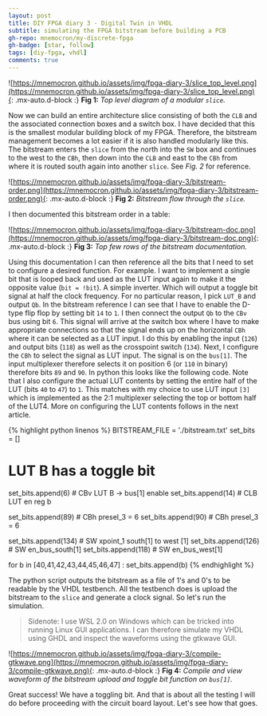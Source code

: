 ```yaml
---
layout: post
title: DIY FPGA diary 3 - Digital Twin in VHDL
subtitle: simulating the FPGA bitstream before building a PCB
gh-repo: mnemocron/my-discrete-fpga
gh-badge: [star, follow]
tags: [diy-fpga, vhdl]
comments: true
---
```


![https://mnemocron.github.io/assets/img/fpga-diary-3/slice_top_level.png](https://mnemocron.github.io/assets/img/fpga-diary-3/slice_top_level.png){: .mx-auto.d-block :}
**Fig 1:** _Top level diagram of a modular `slice`._

Now we can build an entire architecture slice consisting of both the `CLB` and the associated connection boxes and a switch box.
I have decided that this is the smallest modular building block of my FPGA. 
Therefore, the bitstream management becomes a lot easier if it is also handled modularly like this.
The bitstream enters the `slice` from the north into the `SW` box and continues to the west to the `CBh`, then down into the `CLB` and east to the `CBh` from where it is routed south again into another `slice`. See _Fig. 2_ for reference.


![https://mnemocron.github.io/assets/img/fpga-diary-3/bitstream-order.png](https://mnemocron.github.io/assets/img/fpga-diary-3/bitstream-order.png){: .mx-auto.d-block :}
**Fig 2:** _Bitstream flow through the `slice`._

I then documented this bitstream order in a table:

![https://mnemocron.github.io/assets/img/fpga-diary-3/bitstream-doc.png](https://mnemocron.github.io/assets/img/fpga-diary-3/bitstream-doc.png){: .mx-auto.d-block :}
**Fig 3:** _Top few rows of the bitstream documentation._

Using this documentation I can then reference all the bits that I need to set to configure a desired function.
For example. I want to implement a single bit that is looped back and used as the LUT input again to make it the opposite value (`bit = !bit`). A simple inverter. Which will output a toggle bit signal at half the clock frequency.
For no particular reason, I pick `LUT_B` and output `Qb`.
In the bitstream reference I can see that I have to enable the D-type flip flop by setting bit `14` to `1`.
I then connect the output `Qb` to the `CBv` bus using bit `6`.
This signal will arrive at the switch box where I have to make appropriate connections so that the signal ends up on the horizontal `CBh` where it can be selected as a LUT input.
I do this by enabling the input (`126`) and output bits (`118`) as well as the crosspoint switch (`134`).
Next, I configure the `CBh` to select the signal as LUT input. The signal is on the `bus[1]`. 
The input multiplexer therefore selects it on position 6 (or `110` in binary) therefore bits `89` and `90`.
In python this looks like the following code.
Note that I also configure the actual LUT contents by setting the entire half of the LUT (bits `40` to `47`) to `1`.
This matches with my choice to use LUT input `[3]` which is implemented as the 2:1 multiplexer selecting the top or bottom half of the LUT4. More on configuring the LUT contents follows in the next article.

{% highlight python linenos %}
BITSTREAM_FILE = './bitstream.txt'
set_bits = []

# LUT B has a toggle bit

set_bits.append(6) # CBv LUT B -> bus[1] enable
set_bits.append(14) # CLB LUT en reg b

set_bits.append(89) # CBh presel_3 = 6
set_bits.append(90) # CBh presel_3 = 6

set_bits.append(134) # SW xpoint_1 south[1] to west [1]
set_bits.append(126) # SW en_bus_south[1]
set_bits.append(118) # SW en_bus_west[1]

for b in [40,41,42,43,44,45,46,47] :
    set_bits.append(b) 
{% endhighlight %}

The python script outputs the bitstream as a file of 1's and 0's to be readable by the VHDL testbench.
All the testbench does is upload the bitstream to the `slice` and generate a clock signal.
So let's run the simulation.

> Sidenote: I use WSL 2.0 on Windows which can be tricked into running Linux GUI applications. 
> I can therefore simulate my VHDL using GHDL and inspect the waveforms using the gtkwave GUI.

![https://mnemocron.github.io/assets/img/fpga-diary-3/compile-gtkwave.png](https://mnemocron.github.io/assets/img/fpga-diary-3/compile-gtkwave.png){: .mx-auto.d-block :}
**Fig 4:** _Compile and view waveform of the bitstream upload and toggle bit function on `bus[1]`._

Great success! We have a toggling bit. 
And that is about all the testing I will do before proceeding with the circuit board layout.
Let's see how that goes.
